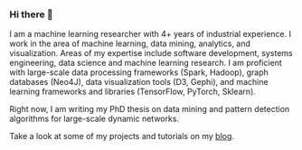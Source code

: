 ### Hi there 👋


I am a machine learning researcher with 4+ years of industrial experience. I work in the area of machine learning, data mining, analytics, and visualization. Areas of my expertise include software development, systems engineering, data science and machine learning research. I am proficient with large-scale data processing frameworks (Spark, Hadoop), graph databases (Neo4J), data visualization tools (D3, Gephi), and machine learning frameworks and libraries (TensorFlow, PyTorch, Sklearn).

Right now, I am writing my PhD thesis on data mining and pattern detection algorithms for large-scale dynamic networks.

Take a look at some of my projects and tutorials on my [blog](https://blog.miz.space).

